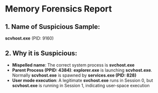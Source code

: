 # Memory Forensics Report

## 1. Name of Suspicious Sample:
**scvhost.exe** (PID: 9160)

## 2. Why it is Suspicious:
- **Mispelled name**: The correct system process is **svchost.exe**
- **Parent Process (PPID: 4384)**: **explorer.exe** is launching **scvhost.exe**. Normally **scvhost.exe** is spawned by **services.exe (PID: 828)**
- **User mode execution**: A legitimate **svchost.exe** runs in Session 0, but **scvhost.exe** is running in Session 1, indicating user-space execution


